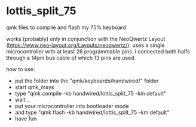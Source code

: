 # lottis_split_75
qmk files to compile and flash my 75% keyboard

works (probably) only in conjunction with the NeoQwertz Layout (https://www.neo-layout.org/Layouts/neoqwertz/).
uses a single microcontroller with at least 26 programmable pins.
i connected both halfs through a 14pin bus cable of which 13 pins are used. 

how to use:
- put the folder into the "qmk/keyboards/handwired/" folder
- start qmk_msys
- type "qmk compile -kb handwired/lottis_split_75 -km default"
- wait...
- put your microcontroller into bootloader mode
- and type "qmk flash -kb handwired/lottis_split_75 -km default"
- have fun
